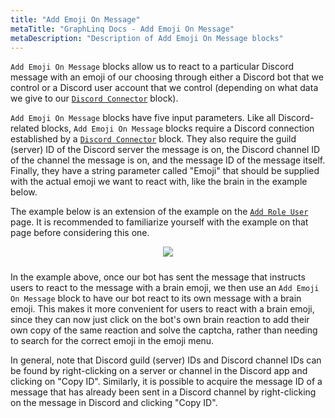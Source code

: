 ```yaml
---
title: "Add Emoji On Message"
metaTitle: "GraphLinq Docs - Add Emoji On Message"
metaDescription: "Description of Add Emoji On Message blocks"
---
```

`Add Emoji On Message` blocks allow us to react to a particular Discord message with an emoji of our choosing through either a Discord bot that we control or a Discord user account that we control (depending on what data we give to our <a href="/blockTypes/39-discord/3-discordConnector"> `Discord Connector`</a> block).

`Add Emoji On Message` blocks have five input parameters. Like all Discord-related blocks, `Add Emoji On Message` blocks require a Discord connection established by a <a href="/blockTypes/39-discord/3-discordConnector"> `Discord Connector`</a> block. They also require the guild (server) ID of the Discord server the message is on, the Discord channel ID of the channel the message is on, and the message ID of the message itself. Finally, they have a string parameter called "Emoji" that should be supplied with the actual emoji we want to react with, like the brain in the example below.

The example below is an extension of the example on the <a href="/blockTypes/39-discord/2-addRoleUser"> `Add Role User`</a> page. It is recommended to familiarize yourself with the example on that page before considering this one.

<center>
<img src="https://i.imgur.com/7Ty0s9K.png"
     style="margin-bottom:10px;" />
</center>

In the example above, once our bot has sent the message that instructs users to react to the message with a brain emoji, we then use an `Add Emoji On Message` block to have our bot react to its own message with a brain emoji. This makes it more convenient for users to react with a brain emoji, since they can now just click on the bot's own brain reaction to add their own copy of the same reaction and solve the captcha, rather than needing to search for the correct emoji in the emoji menu.

In general, note that Discord guild (server) IDs and Discord channel IDs can be found by right-clicking on a server or channel in the Discord app and clicking on "Copy ID". Similarly, it is possible to acquire the message ID of a message that has already been sent in a Discord channel by right-clicking on the message in Discord and clicking "Copy ID".
